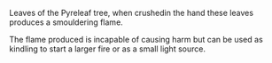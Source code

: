 Leaves of the Pyreleaf tree, when crushedin the hand these leaves produces a smouldering flame. 

The flame produced is incapable of causing harm but can be used as kindling to start a larger fire or as a small light source. 


